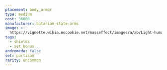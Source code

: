 ```yaml
---
placement: body_armor
type: medium
cost: 36000
manufacturer: batarian-state-arms
image: >-
  https://vignette.wikia.nocookie.net/masseffect/images/a/ab/Light-human-Partisan.png/revision/latest/scale-to-width-down/160?cb=20100209143515
tags:
  - shields
  - set_bonus
andromeda: false
set: partisan
rarity: uncommon
---
```

